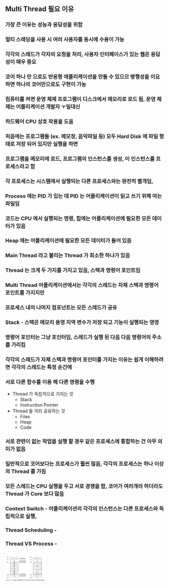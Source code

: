 ## Multi Thread 필요 이유
### 가장 큰 이유는 성능과 응답성을 위함
### 멀티 스레딩을 사용 시 여러 사용자를 동시에 수용이 가능
### 각각의 스레드가 각자의 요청을 처리, 사용자 인터페이스가 있는 웹은 응답성이 매우 중요
### 코어 하나 만 으로도 반응형 애플리케이션을 만들 수 있으므 병행성을 이요하면 하나의 코어만으로도 구현이 가능
### 컴퓨터를 켜면 운영 체제 프로그램이 디스크에서 메모리로 로드 됨, 운영 체제는 어플리케이션 개발자 ㅜ일대신
### 하드웨어 CPU 상호 작용을 도움

### 처음에는 프로그램들 (ex. 메모장, 음악파일 등) 모두 Hard Disk 에 파일 형태로 저장 되어 있지만 실행을 하면
### 프로그램을 메모리에 로드, 프로그램의 인스턴스를 생성, 이 인스턴스를 프로세스라고 함

### 각 프로세스는 시스템에서 실행되는 다른 프로세스와는 완전히 별개임,
### Process 에는 PID 가 있는 데 PID 는 어플리케이션이 읽고 쓰기 위해 여는 파일임
### 코드는 CPU 에서 실행되는 명령, 힙에는 어플리케이션에 필요한 모든 데이터가 있음
### Heap 에는 어플리케이션에 필요한 모든 데이터가 들어 있음
### Main Thread 라고 불리는 Thread 가 최소한 하나가 있음
### Thread 는 크게 두 가지를 가지고 있음, 스택과 명령어 포인트임
### Multi Thread 어플리케이션에서는 각각의 스레드는 자체 스택과 명령어 포인트를 가지지만
### 프로세스 내의 나머지 컴포넌트는 모든 스레드가 공유

### Stack - 스택은 메모리 용영 지역 변수가 저장 되고 기능이 실행되는 영영
### 명령어 포인터는 그냥 포인터임, 스레드가 실행 된 다음 다음 명령어의 주소를 가리킴
### 각각의 스레드가 자체 스택과 명령어 포인터를 가지는 이유는 쉽게 이해하려면 각각의 스레드는 특정 순간에
### 서로 다른 함수를 이용 해 다른 명령을 수행

- Thread 가 독립적으로 가지는 것
  - Stack
  - Instruction Pointer
- Thread 들 끼리 공유하는 것
  - Files
  - Heap
  - Code

### 서로 관련이 없는 작업을 실행 할 경우 같은 프로세스에 통합하는 건 아무 의미가 없음
### 일반적으로 코어보다는 프로세스가 훨씬 많음, 각각의 프로세스는 하나 이상의 Thread 를 가짐
### 모든 스레드는 CPU 실행을 두고 서로 경쟁을 함, 코어가 여러개라 하더라도 Thread 가 Core 보다 많음




### Context Switch - 어플리케이션의 각각의 인스턴스는 다른 프로세스와 독립적으로 실행, 
### Thread Scheduling - 
### Thread VS Process -



## <img src="images/stack_data_image.png" width="128"/>

